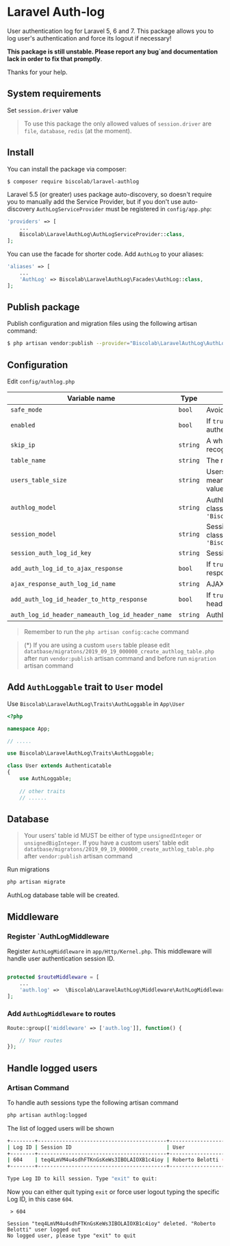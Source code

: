 # Laravel Auth-log
User authentication log for Laravel 5, 6 and 7.
This package allows you to log user's authentication and force its logout if necessary!

**This package is still unstable. Please report any bug`and documentation lack in order to fix that promptly**.

Thanks for your help.

## System requirements

Set `session.driver` value
> To use this package the only allowed values of `session.driver` are `file`, `database`, `redis` (at the moment).

## Install

You can install the package via composer:
```sh
$ composer require biscolab/laravel-authlog
```
Laravel 5.5 (or greater) uses package auto-discovery, so doesn't require you to manually add the Service Provider, but if you don't use auto-discovery `AuthLogServiceProvider` must be registered in `config/app.php`:
```php
'providers' => [
    ...
    Biscolab\LaravelAuthLog\AuthLogServiceProvider::class,
];
```
You can use the facade for shorter code. Add `AuthLog` to your aliases:
```php
'aliases' => [
    ...
    'AuthLog' => Biscolab\LaravelAuthLog\Facades\AuthLog::class,
];
```

## Publish package
Publish configuration and migration files using the following artisan command:
```sh
$ php artisan vendor:publish --provider="Biscolab\LaravelAuthLog\AuthLogServiceProvider"
```

## Configuration

Edit `config/authlog.php`

| Variable name | Type | Description | Default value |
|----------------|-----------------|---------------------|-----------------|
| `safe_mode` | `bool` | Avoid to force logout by yourself | `true` |
| `enabled` | `bool` | If `true` the package is active and user's authentication will be logged | `true` |
| `skip_ip` | `string` | A whitelist of IP addresses (CSV format) that, if recognized, disable the package  | `''` |
| `table_name` | `string` | The name of the AuthLog database table | `authlog` |
| `users_table_size` | `string` | Users table size in order to add foreign keys (`int` means INT, `big` means BIGINT). Since Laravel 5.8, value should be `big` (*) | `big` |
| `authlog_model` | `string` | AuthLog class. You can change ìt **BUT** your custom class **MUST** implements `'Biscolab\LaravelAuthLog\Models\AuthLogInterface'` | `'Biscolab\LaravelAuthLog\Models\AuthLog'` |
| `session_model` | `string` | Session class. You can change ìt **BUT** your custom class **MUST** implements `'Biscolab\LaravelAuthLog\Models\SessionInterface'` | `'Biscolab\LaravelAuthLog\Models\Session'` |
| `session_auth_log_id_key` | `string` | Session key used to store your AuthLog ID | `'auth_log_id'` |
| `add_auth_log_id_to_ajax_response` | `bool` | If `true` AuthLog ID will be added to your AJAX responses | `true` |
| `ajax_response_auth_log_id_name` | `string` | AJAX response key used to send your AuthLog ID | `'auth_log_id'` |
| `add_auth_log_id_header_to_http_response` | `bool` | If `true` AuthLog ID will be added to your response headers | `true` |
| `auth_log_id_header_nameauth_log_id_header_name` | `string` | AuthLog ID header name | `'X-Auth-Log-Id'` |

> Remember to run the `php artisan config:cache` command

> (*) If you are using a custom `users` table please edit `datatbase/migratons/2019_09_19_000000_create_authlog_table.php` after run `vendor:publish` artisan command and before run `migration` artisan command

## Add `AuthLoggable` trait to `User` model

Use `Biscolab\LaravelAuthLog\Traits\AuthLoggable` in `App\User`

```php
<?php

namespace App;

// .....

use Biscolab\LaravelAuthLog\Traits\AuthLoggable;

class User extends Authenticatable
{
    use AuthLoggable;
    
    // other traits
    // ......

```

## Database

> Your users' table id MUST be either of type `unsignedInteger` or `unsignedBigInteger`. If you have a custom users' table edit `datatbase/migratons/2019_09_19_000000_create_authlog_table.php` after `vendor:publish` artisan command

Run migrations

```sh
php artisan migrate
```

AuthLog database table will be created.


## Middleware

### Register `AuthLogMiddleware
Register `AuthLogMiddleware` in `app/Http/Kernel.php`. This middleware will handle user authentication session ID. 

```php

protected $routeMiddleware = [
    ...
    'auth.log' =>  \Biscolab\LaravelAuthLog\Middleware\AuthLogMiddleware::class
];

````

### Add `AuthLogMiddleware` to routes

```php
Route::group(['middleware' => ['auth.log']], function() {

    // Your routes
});
```

## Handle logged users
### Artisan Command

To handle auth sessions type the following artisan command

```sh
php artisan authlog:logged
```

The list of logged users will be shown

```sh
+--------+------------------------------------------+-----------------------+---------------------+
| Log ID | Session ID                               | User                  | Logged @            |
+--------+------------------------------------------+-----------------------+---------------------+
| 604    | teq4LmVM4u4sdhFTKnGsKeWs3IBOLAIOXB1c4ioy | Roberto Belotti (#22) | 2019-09-25 22:56:33 |
+--------+------------------------------------------+-----------------------+---------------------+

Type Log ID to kill session. Type "exit" to quit:
```

Now you can either quit typing `exit` or force user logout typing the specific Log ID, in this case `604`.

```
 > 604
 
Session "teq4LmVM4u4sdhFTKnGsKeWs3IBOLAIOXB1c4ioy" deleted. "Roberto Belotti" user logged out
No logged user, please type "exit" to quit
```
